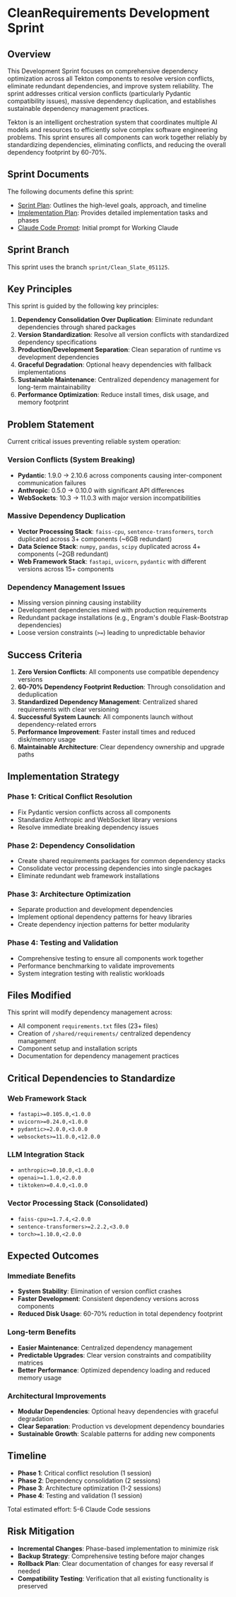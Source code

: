 # CleanRequirements Development Sprint

## Overview

This Development Sprint focuses on comprehensive dependency optimization across all Tekton components to resolve version conflicts, eliminate redundant dependencies, and improve system reliability. The sprint addresses critical version conflicts (particularly Pydantic compatibility issues), massive dependency duplication, and establishes sustainable dependency management practices.

Tekton is an intelligent orchestration system that coordinates multiple AI models and resources to efficiently solve complex software engineering problems. This sprint ensures all components can work together reliably by standardizing dependencies, eliminating conflicts, and reducing the overall dependency footprint by 60-70%.

## Sprint Documents

The following documents define this sprint:

- [Sprint Plan](SprintPlan.md): Outlines the high-level goals, approach, and timeline
- [Implementation Plan](ImplementationPlan.md): Provides detailed implementation tasks and phases
- [Claude Code Prompt](ClaudeCodePrompt.md): Initial prompt for Working Claude

## Sprint Branch

This sprint uses the branch `sprint/Clean_Slate_051125`.

## Key Principles

This sprint is guided by the following key principles:

1. **Dependency Consolidation Over Duplication**: Eliminate redundant dependencies through shared packages
2. **Version Standardization**: Resolve all version conflicts with standardized dependency specifications
3. **Production/Development Separation**: Clean separation of runtime vs development dependencies
4. **Graceful Degradation**: Optional heavy dependencies with fallback implementations
5. **Sustainable Maintenance**: Centralized dependency management for long-term maintainability
6. **Performance Optimization**: Reduce install times, disk usage, and memory footprint

## Problem Statement

Current critical issues preventing reliable system operation:

### Version Conflicts (System Breaking)
- **Pydantic**: 1.9.0 → 2.10.6 across components causing inter-component communication failures
- **Anthropic**: 0.5.0 → 0.10.0 with significant API differences
- **WebSockets**: 10.3 → 11.0.3 with major version incompatibilities

### Massive Dependency Duplication
- **Vector Processing Stack**: `faiss-cpu`, `sentence-transformers`, `torch` duplicated across 3+ components (~6GB redundant)
- **Data Science Stack**: `numpy`, `pandas`, `scipy` duplicated across 4+ components (~2GB redundant)
- **Web Framework Stack**: `fastapi`, `uvicorn`, `pydantic` with different versions across 15+ components

### Dependency Management Issues
- Missing version pinning causing instability
- Development dependencies mixed with production requirements
- Redundant package installations (e.g., Engram's double Flask-Bootstrap dependencies)
- Loose version constraints (`>=`) leading to unpredictable behavior

## Success Criteria

1. **Zero Version Conflicts**: All components use compatible dependency versions
2. **60-70% Dependency Footprint Reduction**: Through consolidation and deduplication
3. **Standardized Dependency Management**: Centralized shared requirements with clear versioning
4. **Successful System Launch**: All components launch without dependency-related errors
5. **Performance Improvement**: Faster install times and reduced disk/memory usage
6. **Maintainable Architecture**: Clear dependency ownership and upgrade paths

## Implementation Strategy

### Phase 1: Critical Conflict Resolution
- Fix Pydantic version conflicts across all components
- Standardize Anthropic and WebSocket library versions
- Resolve immediate breaking dependency issues

### Phase 2: Dependency Consolidation
- Create shared requirements packages for common dependency stacks
- Consolidate vector processing dependencies into single packages
- Eliminate redundant web framework installations

### Phase 3: Architecture Optimization
- Separate production and development dependencies
- Implement optional dependency patterns for heavy libraries
- Create dependency injection patterns for better modularity

### Phase 4: Testing and Validation
- Comprehensive testing to ensure all components work together
- Performance benchmarking to validate improvements
- System integration testing with realistic workloads

## Files Modified

This sprint will modify dependency management across:
- All component `requirements.txt` files (23+ files)
- Creation of `/shared/requirements/` centralized dependency management
- Component setup and installation scripts
- Documentation for dependency management practices

## Critical Dependencies to Standardize

### Web Framework Stack
- `fastapi>=0.105.0,<1.0.0`
- `uvicorn>=0.24.0,<1.0.0`
- `pydantic>=2.0.0,<3.0.0`
- `websockets>=11.0.0,<12.0.0`

### LLM Integration Stack
- `anthropic>=0.10.0,<1.0.0`
- `openai>=1.1.0,<2.0.0`
- `tiktoken>=0.4.0,<1.0.0`

### Vector Processing Stack (Consolidated)
- `faiss-cpu>=1.7.4,<2.0.0`
- `sentence-transformers>=2.2.2,<3.0.0`
- `torch>=1.10.0,<2.0.0`

## Expected Outcomes

### Immediate Benefits
- **System Stability**: Elimination of version conflict crashes
- **Faster Development**: Consistent dependency versions across components
- **Reduced Disk Usage**: 60-70% reduction in total dependency footprint

### Long-term Benefits
- **Easier Maintenance**: Centralized dependency management
- **Predictable Upgrades**: Clear version constraints and compatibility matrices
- **Better Performance**: Optimized dependency loading and reduced memory usage

### Architectural Improvements
- **Modular Dependencies**: Optional heavy dependencies with graceful degradation
- **Clear Separation**: Production vs development dependency boundaries
- **Sustainable Growth**: Scalable patterns for adding new components

## Timeline

- **Phase 1**: Critical conflict resolution (1 session)
- **Phase 2**: Dependency consolidation (2 sessions)
- **Phase 3**: Architecture optimization (1-2 sessions)
- **Phase 4**: Testing and validation (1 session)

Total estimated effort: 5-6 Claude Code sessions

## Risk Mitigation

- **Incremental Changes**: Phase-based implementation to minimize risk
- **Backup Strategy**: Comprehensive testing before major changes
- **Rollback Plan**: Clear documentation of changes for easy reversal if needed
- **Compatibility Testing**: Verification that all existing functionality is preserved